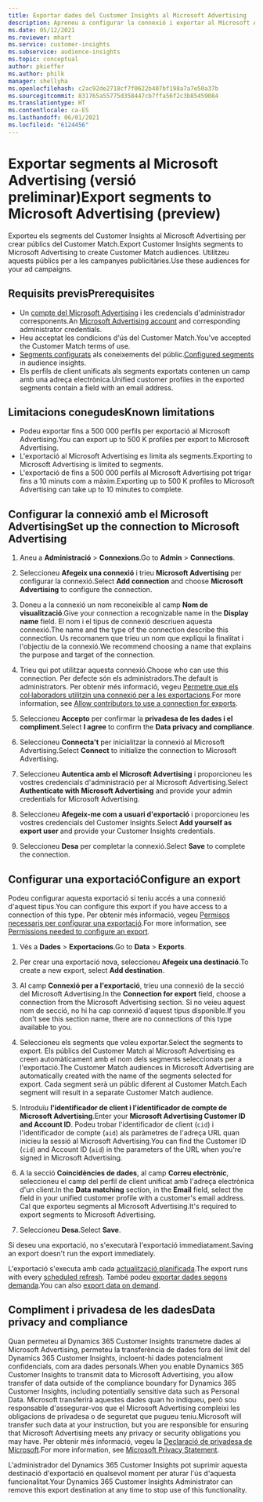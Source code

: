 ```yaml
---
title: Exportar dades del Customer Insights al Microsoft Advertising
description: Apreneu a configurar la connexió i exportar al Microsoft Advertising.
ms.date: 05/12/2021
ms.reviewer: mhart
ms.service: customer-insights
ms.subservice: audience-insights
ms.topic: conceptual
author: pkieffer
ms.author: philk
manager: shellyha
ms.openlocfilehash: c2ac92de2718cf7f0622b407bf198a7a7e50a37b
ms.sourcegitcommit: 831765a55775d358447cb7ffa56f2c3b85459084
ms.translationtype: HT
ms.contentlocale: ca-ES
ms.lasthandoff: 06/01/2021
ms.locfileid: "6124456"
---
```

# <a name="export-segments-to-microsoft-advertising-preview"></a><span data-ttu-id="16a1b-103">Exportar segments al Microsoft Advertising (versió preliminar)</span><span class="sxs-lookup"><span data-stu-id="16a1b-103">Export segments to Microsoft Advertising (preview)</span></span>

<span data-ttu-id="16a1b-104">Exporteu els segments del Customer Insights al Microsoft Advertising per crear públics del Customer Match.</span><span class="sxs-lookup"><span data-stu-id="16a1b-104">Export Customer Insights segments to Microsoft Advertising to create Customer Match audiences.</span></span> <span data-ttu-id="16a1b-105">Utilitzeu aquests públics per a les campanyes publicitàries.</span><span class="sxs-lookup"><span data-stu-id="16a1b-105">Use these audiences for your ad campaigns.</span></span>

## <a name="prerequisites"></a><span data-ttu-id="16a1b-106">Requisits previs</span><span class="sxs-lookup"><span data-stu-id="16a1b-106">Prerequisites</span></span>

-   <span data-ttu-id="16a1b-107">Un [compte del Microsoft Advertising](https://ads.microsoft.com/) i les credencials d'administrador corresponents.</span><span class="sxs-lookup"><span data-stu-id="16a1b-107">An [Microsoft Advertising account](https://ads.microsoft.com/) and corresponding administrator credentials.</span></span>
-   <span data-ttu-id="16a1b-108">Heu acceptat les condicions d'ús del Customer Match.</span><span class="sxs-lookup"><span data-stu-id="16a1b-108">You've accepted the Customer Match terms of use.</span></span> 
-   <span data-ttu-id="16a1b-109">[Segments configurats](segments.md) als coneixements del públic.</span><span class="sxs-lookup"><span data-stu-id="16a1b-109">[Configured segments](segments.md) in audience insights.</span></span>
-   <span data-ttu-id="16a1b-110">Els perfils de client unificats als segments exportats contenen un camp amb una adreça electrònica.</span><span class="sxs-lookup"><span data-stu-id="16a1b-110">Unified customer profiles in the exported segments contain a field with an email address.</span></span>

## <a name="known-limitations"></a><span data-ttu-id="16a1b-111">Limitacions conegudes</span><span class="sxs-lookup"><span data-stu-id="16a1b-111">Known limitations</span></span>

- <span data-ttu-id="16a1b-112">Podeu exportar fins a 500 000 perfils per exportació al Microsoft Advertising.</span><span class="sxs-lookup"><span data-stu-id="16a1b-112">You can export up to 500 K profiles per export to Microsoft Advertising.</span></span>
- <span data-ttu-id="16a1b-113">L'exportació al Microsoft Advertising es limita als segments.</span><span class="sxs-lookup"><span data-stu-id="16a1b-113">Exporting to Microsoft Advertising is limited to segments.</span></span>
- <span data-ttu-id="16a1b-114">L'exportació de fins a 500 000 perfils al Microsoft Advertising pot trigar fins a 10 minuts com a màxim.</span><span class="sxs-lookup"><span data-stu-id="16a1b-114">Exporting up to 500 K profiles to Microsoft Advertising can take up to 10 minutes to complete.</span></span> 


## <a name="set-up-the-connection-to-microsoft-advertising"></a><span data-ttu-id="16a1b-115">Configurar la connexió amb el Microsoft Advertising</span><span class="sxs-lookup"><span data-stu-id="16a1b-115">Set up the connection to Microsoft Advertising</span></span>

1. <span data-ttu-id="16a1b-116">Aneu a **Administració** > **Connexions**.</span><span class="sxs-lookup"><span data-stu-id="16a1b-116">Go to **Admin** > **Connections**.</span></span>

1. <span data-ttu-id="16a1b-117">Seleccioneu **Afegeix una connexió** i trieu **Microsoft Advertising** per configurar la connexió.</span><span class="sxs-lookup"><span data-stu-id="16a1b-117">Select **Add connection** and choose **Microsoft Advertising** to configure the connection.</span></span>

1. <span data-ttu-id="16a1b-118">Doneu a la connexió un nom reconeixible al camp **Nom de visualització**.</span><span class="sxs-lookup"><span data-stu-id="16a1b-118">Give your connection a recognizable name in the **Display name** field.</span></span> <span data-ttu-id="16a1b-119">El nom i el tipus de connexió descriuen aquesta connexió.</span><span class="sxs-lookup"><span data-stu-id="16a1b-119">The name and the type of the connection describe this connection.</span></span> <span data-ttu-id="16a1b-120">Us recomanem que trieu un nom que expliqui la finalitat i l'objectiu de la connexió.</span><span class="sxs-lookup"><span data-stu-id="16a1b-120">We recommend choosing a name that explains the purpose and target of the connection.</span></span>

1. <span data-ttu-id="16a1b-121">Trieu qui pot utilitzar aquesta connexió.</span><span class="sxs-lookup"><span data-stu-id="16a1b-121">Choose who can use this connection.</span></span> <span data-ttu-id="16a1b-122">Per defecte són els administradors.</span><span class="sxs-lookup"><span data-stu-id="16a1b-122">The default is administrators.</span></span> <span data-ttu-id="16a1b-123">Per obtenir més informació, vegeu [Permetre que els col·laboradors utilitzin una connexió per a les exportacions](connections.md#allow-contributors-to-use-a-connection-for-exports).</span><span class="sxs-lookup"><span data-stu-id="16a1b-123">For more information, see [Allow contributors to use a connection for exports](connections.md#allow-contributors-to-use-a-connection-for-exports).</span></span>

1. <span data-ttu-id="16a1b-124">Seleccioneu **Accepto** per confirmar la **privadesa de les dades i el compliment**.</span><span class="sxs-lookup"><span data-stu-id="16a1b-124">Select **I agree** to confirm the **Data privacy and compliance**.</span></span>

1. <span data-ttu-id="16a1b-125">Seleccioneu **Connecta't** per inicialitzar la connexió al Microsoft Advertising.</span><span class="sxs-lookup"><span data-stu-id="16a1b-125">Select **Connect** to initialize the connection to Microsoft Advertising.</span></span>

1. <span data-ttu-id="16a1b-126">Seleccioneu **Autentica amb el Microsoft Advertising** i proporcioneu les vostres credencials d'administració per al Microsoft Advertising.</span><span class="sxs-lookup"><span data-stu-id="16a1b-126">Select **Authenticate with Microsoft Advertising** and provide your admin credentials for Microsoft Advertising.</span></span>

1. <span data-ttu-id="16a1b-127">Seleccioneu **Afegeix-me com a usuari d'exportació** i proporcioneu les vostres credencials del Customer Insights.</span><span class="sxs-lookup"><span data-stu-id="16a1b-127">Select **Add yourself as export user** and provide your Customer Insights credentials.</span></span>

1. <span data-ttu-id="16a1b-128">Seleccioneu **Desa** per completar la connexió.</span><span class="sxs-lookup"><span data-stu-id="16a1b-128">Select **Save** to complete the connection.</span></span>

## <a name="configure-an-export"></a><span data-ttu-id="16a1b-129">Configurar una exportació</span><span class="sxs-lookup"><span data-stu-id="16a1b-129">Configure an export</span></span>

<span data-ttu-id="16a1b-130">Podeu configurar aquesta exportació si teniu accés a una connexió d'aquest tipus.</span><span class="sxs-lookup"><span data-stu-id="16a1b-130">You can configure this export if you have access to a connection of this type.</span></span> <span data-ttu-id="16a1b-131">Per obtenir més informació, vegeu [Permisos necessaris per configurar una exportació](export-destinations.md#set-up-a-new-export).</span><span class="sxs-lookup"><span data-stu-id="16a1b-131">For more information, see [Permissions needed to configure an export](export-destinations.md#set-up-a-new-export).</span></span>

1. <span data-ttu-id="16a1b-132">Vés a **Dades** > **Exportacions**.</span><span class="sxs-lookup"><span data-stu-id="16a1b-132">Go to **Data** > **Exports**.</span></span>

1. <span data-ttu-id="16a1b-133">Per crear una exportació nova, seleccioneu **Afegeix una destinació**.</span><span class="sxs-lookup"><span data-stu-id="16a1b-133">To create a new export, select **Add destination**.</span></span>

1. <span data-ttu-id="16a1b-134">Al camp **Connexió per a l'exportació**, trieu una connexió de la secció del Microsoft Advertising.</span><span class="sxs-lookup"><span data-stu-id="16a1b-134">In the **Connection for export** field, choose a connection from the Microsoft Advertising section.</span></span> <span data-ttu-id="16a1b-135">Si no veieu aquest nom de secció, no hi ha cap connexió d'aquest tipus disponible.</span><span class="sxs-lookup"><span data-stu-id="16a1b-135">If you don't see this section name, there are no connections of this type available to you.</span></span>

1. <span data-ttu-id="16a1b-136">Seleccioneu els segments que voleu exportar.</span><span class="sxs-lookup"><span data-stu-id="16a1b-136">Select the segments to export.</span></span> <span data-ttu-id="16a1b-137">Els públics del Customer Match al Microsoft Advertising es creen automàticament amb el nom dels segments seleccionats per a l'exportació.</span><span class="sxs-lookup"><span data-stu-id="16a1b-137">The Customer Match audiences in Microsoft Advertising are automatically created with the name of the segments selected for export.</span></span> <span data-ttu-id="16a1b-138">Cada segment serà un públic diferent al Customer Match.</span><span class="sxs-lookup"><span data-stu-id="16a1b-138">Each segment will result in a separate Customer Match audience.</span></span> 

1. <span data-ttu-id="16a1b-139">Introduïu **l'identificador de client i l'identificador de compte de Microsoft Advertising**.</span><span class="sxs-lookup"><span data-stu-id="16a1b-139">Enter your **Microsoft Advertising Customer ID and Account ID**.</span></span> <span data-ttu-id="16a1b-140">Podeu trobar l'identificador de client (`cid`) i l'identificador de compte (`aid`) als paràmetres de l'adreça URL quan inicieu la sessió al Microsoft Advertising.</span><span class="sxs-lookup"><span data-stu-id="16a1b-140">You can find the Customer ID (`cid`) and Account ID (`aid`) in the parameters of the URL when you're signed in Microsoft Advertising.</span></span>

1. <span data-ttu-id="16a1b-141">A la secció **Coincidències de dades**, al camp **Correu electrònic**, seleccioneu el camp del perfil de client unificat amb l'adreça electrònica d'un client.</span><span class="sxs-lookup"><span data-stu-id="16a1b-141">In the **Data matching** section, in the **Email** field, select the field in your unified customer profile with a customer's email address.</span></span> <span data-ttu-id="16a1b-142">Cal que exporteu segments al Microsoft Advertising.</span><span class="sxs-lookup"><span data-stu-id="16a1b-142">It's required to export segments to Microsoft Advertising.</span></span>

1. <span data-ttu-id="16a1b-143">Seleccioneu **Desa**.</span><span class="sxs-lookup"><span data-stu-id="16a1b-143">Select **Save**.</span></span>

<span data-ttu-id="16a1b-144">Si deseu una exportació, no s'executarà l'exportació immediatament.</span><span class="sxs-lookup"><span data-stu-id="16a1b-144">Saving an export doesn't run the export immediately.</span></span>

<span data-ttu-id="16a1b-145">L'exportació s'executa amb cada [actualització planificada](system.md#schedule-tab).</span><span class="sxs-lookup"><span data-stu-id="16a1b-145">The export runs with every [scheduled refresh](system.md#schedule-tab).</span></span> <span data-ttu-id="16a1b-146">També podeu [exportar dades segons demanda](export-destinations.md#run-exports-on-demand).</span><span class="sxs-lookup"><span data-stu-id="16a1b-146">You can also [export data on demand](export-destinations.md#run-exports-on-demand).</span></span> 


## <a name="data-privacy-and-compliance"></a><span data-ttu-id="16a1b-147">Compliment i privadesa de les dades</span><span class="sxs-lookup"><span data-stu-id="16a1b-147">Data privacy and compliance</span></span>

<span data-ttu-id="16a1b-148">Quan permeteu al Dynamics 365 Customer Insights transmetre dades al Microsoft Advertising, permeteu la transferència de dades fora del límit del Dynamics 365 Customer Insights, incloent-hi dades potencialment confidencials, com ara dades personals.</span><span class="sxs-lookup"><span data-stu-id="16a1b-148">When you enable Dynamics 365 Customer Insights to transmit data to Microsoft Advertising, you allow transfer of data outside of the compliance boundary for Dynamics 365 Customer Insights, including potentially sensitive data such as Personal Data.</span></span> <span data-ttu-id="16a1b-149">Microsoft transferirà aquestes dades quan ho indiqueu, però sou responsable d'assegurar-vos que el Microsoft Advertising compleixi les obligacions de privadesa o de seguretat que pugueu teniu.</span><span class="sxs-lookup"><span data-stu-id="16a1b-149">Microsoft will transfer such data at your instruction, but you are responsible for ensuring that Microsoft Advertising meets any privacy or security obligations you may have.</span></span> <span data-ttu-id="16a1b-150">Per obtenir més informació, vegeu la [Declaració de privadesa de Microsoft](https://go.microsoft.com/fwlink/?linkid=396732).</span><span class="sxs-lookup"><span data-stu-id="16a1b-150">For more information, see [Microsoft Privacy Statement](https://go.microsoft.com/fwlink/?linkid=396732).</span></span>

<span data-ttu-id="16a1b-151">L'administrador del Dynamics 365 Customer Insights pot suprimir aquesta destinació d'exportació en qualsevol moment per aturar l'ús d'aquesta funcionalitat.</span><span class="sxs-lookup"><span data-stu-id="16a1b-151">Your Dynamics 365 Customer Insights Administrator can remove this export destination at any time to stop use of this functionality.</span></span>
